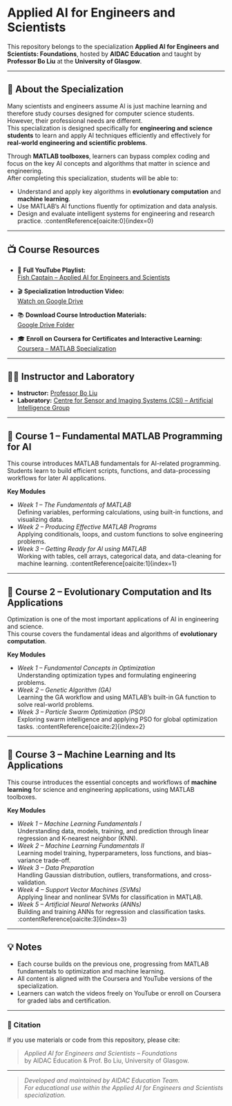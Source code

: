 # Applied AI for Engineers and Scientists

This repository belongs to the specialization **Applied AI for Engineers and Scientists: Foundations**, hosted by **AIDAC Education** and taught by **Professor Bo Liu** at the **University of Glasgow**.

---

## 🎯 About the Specialization

Many scientists and engineers assume AI is just machine learning and therefore study courses designed for computer science students.  
However, their professional needs are different.  
This specialization is designed specifically for **engineering and science students** to learn and apply AI techniques efficiently and effectively for **real-world engineering and scientific problems**.

Through **MATLAB toolboxes**, learners can bypass complex coding and focus on the key AI concepts and algorithms that matter in science and engineering.  
After completing this specialization, students will be able to:
- Understand and apply key algorithms in **evolutionary computation** and **machine learning**.  
- Use MATLAB’s AI functions fluently for optimization and data analysis.  
- Design and evaluate intelligent systems for engineering and research practice. :contentReference[oaicite:0]{index=0}

---

## 📺 Course Resources

- 🎥 **Full YouTube Playlist:**  
  [Fish Captain – Applied AI for Engineers and Scientists](https://www.youtube.com/@Fish-Captain/playlists)

- 🎬 **Specialization Introduction Video:**  
  [Watch on Google Drive](https://drive.google.com/file/d/1Muc64F_yzpHv7DYetnfRNrcdpsxPpQSJ/view)

- 📚 **Download Course Introduction Materials:**  
  [Google Drive Folder](https://drive.google.com/drive/folders/1oVGwPP2wuSNmRy6DFsZztPPz1QFlXcV7)

- 🎓 **Enroll on Coursera for Certificates and Interactive Learning:**  
  [Coursera – MATLAB Specialization](https://www.coursera.org/programs/70631bd8-6a88-4d71-82f9-de084b8c26b1/specializations/matlab?source=searc)

---

## 👨‍🏫 Instructor and Laboratory
- **Instructor:** [Professor Bo Liu](https://www.gla.ac.uk/schools/engineering/staff/boliu/)  
- **Laboratory:** [Centre for Sensor and Imaging Systems (CSI) – Artificial Intelligence Group](https://www.gla.ac.uk/research/az/csi/artificialintelligence/)

---

## 📘 Course 1 – Fundamental MATLAB Programming for AI

This course introduces MATLAB fundamentals for AI-related programming.  
Students learn to build efficient scripts, functions, and data-processing workflows for later AI applications.

**Key Modules**
- *Week 1 – The Fundamentals of MATLAB*  
  Defining variables, performing calculations, using built-in functions, and visualizing data.  
- *Week 2 – Producing Effective MATLAB Programs*  
  Applying conditionals, loops, and custom functions to solve engineering problems.  
- *Week 3 – Getting Ready for AI using MATLAB*  
  Working with tables, cell arrays, categorical data, and data-cleaning for machine learning. :contentReference[oaicite:1]{index=1}

---

## 📗 Course 2 – Evolutionary Computation and Its Applications

Optimization is one of the most important applications of AI in engineering and science.  
This course covers the fundamental ideas and algorithms of **evolutionary computation**.

**Key Modules**
- *Week 1 – Fundamental Concepts in Optimization*  
  Understanding optimization types and formulating engineering problems.  
- *Week 2 – Genetic Algorithm (GA)*  
  Learning the GA workflow and using MATLAB’s built-in GA function to solve real-world problems.  
- *Week 3 – Particle Swarm Optimization (PSO)*  
  Exploring swarm intelligence and applying PSO for global optimization tasks. :contentReference[oaicite:2]{index=2}

---

## 📙 Course 3 – Machine Learning and Its Applications

This course introduces the essential concepts and workflows of **machine learning** for science and engineering applications, using MATLAB toolboxes.

**Key Modules**
- *Week 1 – Machine Learning Fundamentals I*  
  Understanding data, models, training, and prediction through linear regression and K-nearest neighbor (KNN).  
- *Week 2 – Machine Learning Fundamentals II*  
  Learning model training, hyperparameters, loss functions, and bias–variance trade-off.  
- *Week 3 – Data Preparation*  
  Handling Gaussian distribution, outliers, transformations, and cross-validation.  
- *Week 4 – Support Vector Machines (SVMs)*  
  Applying linear and nonlinear SVMs for classification in MATLAB.  
- *Week 5 – Artificial Neural Networks (ANNs)*  
  Building and training ANNs for regression and classification tasks. :contentReference[oaicite:3]{index=3}

---

## 💡 Notes
- Each course builds on the previous one, progressing from MATLAB fundamentals to optimization and machine learning.  
- All content is aligned with the Coursera and YouTube versions of the specialization.  
- Learners can watch the videos freely on YouTube or enroll on Coursera for graded labs and certification.  

---

### 📢 Citation
If you use materials or code from this repository, please cite:  
> *Applied AI for Engineers and Scientists – Foundations*  
> by AIDAC Education & Prof. Bo Liu, University of Glasgow.

---

> *Developed and maintained by AIDAC Education Team.  
> For educational use within the Applied AI for Engineers and Scientists specialization.*  
